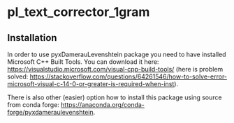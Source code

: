 # pl_text_corrector_1gram

## Installation

In order to use pyxDamerauLevenshtein package you need to have installed Microsoft C++ Built Tools. You can download it here: https://visualstudio.microsoft.com/visual-cpp-build-tools/ (here is problem solved: https://stackoverflow.com/questions/64261546/how-to-solve-error-microsoft-visual-c-14-0-or-greater-is-required-when-inst).

There is also other (easier) option how to install this package using source from conda forge: https://anaconda.org/conda-forge/pyxdameraulevenshtein.

